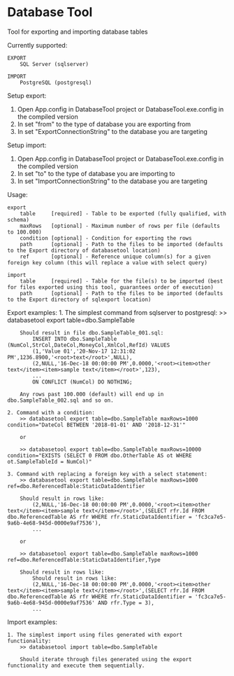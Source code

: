 # Database Tool
Tool for exporting and importing database tables

Currently supported:

	EXPORT
		SQL Server (sqlserver)
	
	IMPORT
		PostgreSQL (postgresql)
		
Setup export:

1. Open App.config in DatabaseTool project or DatabaseTool.exe.config in the compiled version
2. In <appSettings> set "from" to the type of database you are exporting from
3. In <connectionStrings> set "ExportConnectionString" to the database you are targeting

Setup import:

1. Open App.config in DatabaseTool project or DatabaseTool.exe.config in the compiled version
3. In <appSettings> set "to" to the type of database you are importing to
3. In <connectionStrings> set "ImportConnectionString" to the database you are targeting

Usage:

	export
		table     [required] - Table to be exported (fully qualified, with schema)
		maxRows   [optional] - Maximum number of rows per file (defaults to 100.000)
		condition [optional] - Condition for exporting the rows
		path      [optional] - Path to the files to be imported (defaults to the Export directory of databasetool location)
		ref       [optional] - Reference unique column(s) for a given foreign key column (this will replace a value with select query)
		
	import
		table     [required] - Table for the file(s) to be imported (best for files exported using this tool, guarantees order of execution)
		path      [optional] - Path to the files to be imported (defaults to the Export directory of sqlexport location)
		
Export examples:
	1. The simplest command from sqlserver to postgresql:
		>> databasetool export table=dbo.SampleTable
	
		Should result in file dbo.SampleTable_001.sql:
			INSERT INTO dbo.SampleTable (NumCol,StrCol,DateCol,MoneyCol,XmlCol,RefId) VALUES
			(1,'Value 01','20-Nov-17 12:31:02 PM',1236.8900,'<root>text</root>',NULL),
			(2,NULL,'16-Dec-18 00:00:00 PM',0.0000,'<root><item>other text</item><item>sample text</item></root>',123),
			...
			ON CONFLICT (NumCol) DO NOTHING;
			
		Any rows past 100.000 (default) will end up in dbo.SampleTable_002.sql and so on.
		
	2. Command with a condition:
		>> databasetool export table=dbo.SampleTable maxRows=1000 condition="DateCol BETWEEN '2018-01-01' AND '2018-12-31'"
		
		or
		
		>> databasetool export table=dbo.SampleTable maxRows=10000 condition="EXISTS (SELECT 0 FROM dbo.OtherTable AS ot WHERE ot.SampleTableId = NumCol)"
		
	3. Command with replacing a foreign key with a select statement:
		>> databasetool export table=dbo.SampleTable maxRows=1000 ref=dbo.ReferencedTable:StaticDataIdentifier
			
		Should result in rows like:
			(2,NULL,'16-Dec-18 00:00:00 PM',0.0000,'<root><item>other text</item><item>sample text</item></root>',(SELECT rfr.Id FROM dbo.ReferencedTable AS rfr WHERE rfr.StaticDataIdentifier = 'fc3ca7e5-9a6b-4e68-945d-0000e9af7536'),
			...
			
		or
		
		>> databasetool export table=dbo.SampleTable maxRows=1000 ref=dbo.ReferencedTable:StaticDataIdentifier,Type
		
		Should result in rows like:
			Should result in rows like:
			(2,NULL,'16-Dec-18 00:00:00 PM',0.0000,'<root><item>other text</item><item>sample text</item></root>',(SELECT rfr.Id FROM dbo.ReferencedTable AS rfr WHERE rfr.StaticDataIdentifier = 'fc3ca7e5-9a6b-4e68-945d-0000e9af7536' AND rfr.Type = 3),
			...
			
Import examples:

	1. The simplest import using files generated with export functionality:
		>> databasetool import table=dbo.SampleTable
		
		Should iterate through files generated using the export functionality and execute them sequentially.
